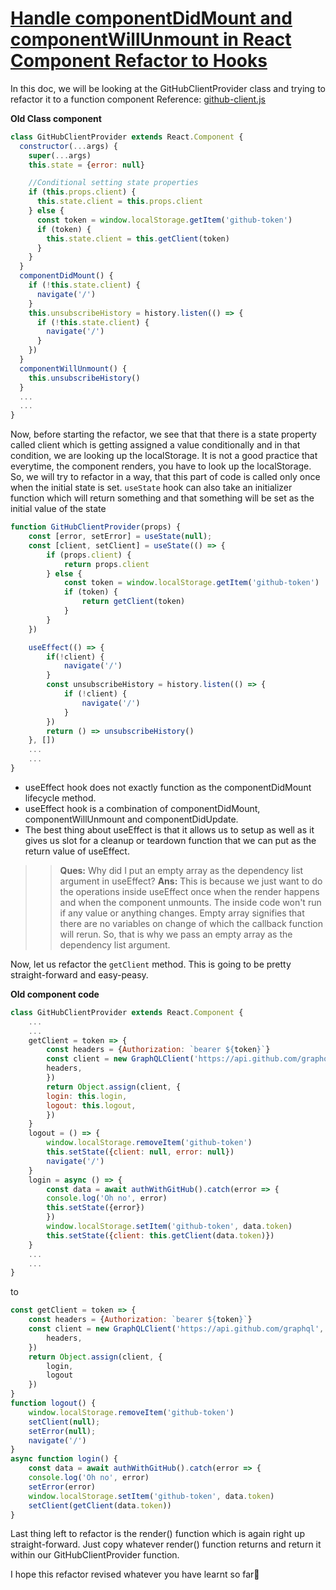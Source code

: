 # [Handle componentDidMount and componentWillUnmount in React Component Refactor to Hooks](https://egghead.io/lessons/react-handle-componentdidmount-and-componentwillunmount-in-react-component-refactor-to-hooks)

In this doc, we will be looking at the GitHubClientProvider class and trying to refactor it to a function component
Reference: [github-client.js](https://github.com/kentcdodds/react-github-profile/blob/egghead-2018/refactor-09/src/github-client.js)

__Old Class component__

```javascript
class GitHubClientProvider extends React.Component {
  constructor(...args) {
    super(...args)
    this.state = {error: null}

    //Conditional setting state properties
    if (this.props.client) {
      this.state.client = this.props.client
    } else {
      const token = window.localStorage.getItem('github-token')
      if (token) {
        this.state.client = this.getClient(token)
      }
    }
  }
  componentDidMount() {
    if (!this.state.client) {
      navigate('/')
    }
    this.unsubscribeHistory = history.listen(() => {
      if (!this.state.client) {
        navigate('/')
      }
    })
  }
  componentWillUnmount() {
    this.unsubscribeHistory()
  }
  ...
  ...
}
```

Now, before starting the refactor, we see that that there is a state property called client which is getting assigned a value conditionally and in that condition, we are looking up the localStorage. It is not a good practice that everytime, the component renders, you have to look up the localStorage. So, we will try to refactor in a way, that this part of code is called only once when the initial state is set.
`useState` hook can also take an initializer function which will return something and that something will be set as the initial value of the state

```javascript
function GitHubClientProvider(props) {
    const [error, setError] = useState(null);
    const [client, setClient] = useState(() => {
        if (props.client) {
            return props.client
        } else {
            const token = window.localStorage.getItem('github-token')
            if (token) {
                return getClient(token)
            }
        }
    })

    useEffect(() => {
        if(!client) {
            navigate('/')
        }
        const unsubscribeHistory = history.listen(() => {
            if (!client) {
                navigate('/')
            }
        })
        return () => unsubscribeHistory()
    }, [])
    ...
    ...
}
```

- useEffect hook does not exactly function as the componentDidMount lifecycle method.
- useEffect hook is a combination of componentDidMount, componentWillUnmount and componentDidUpdate. 
- The best thing about useEffect is that it allows us to setup as well as it gives us slot for a cleanup or teardown function that we can put as the return value of useEffect.

>>**Ques:** Why did I put an empty array as the dependency list argument in useEffect?
**Ans:** This is because we just want to do the operations inside useEffect once when the render happens and when the component unmounts. The inside code won't run if any value or anything changes. Empty array signifies that there are no variables on change of which the callback function will rerun. So, that is why we pass an empty array as the dependency list argument.

Now, let us refactor the `getClient` method. This is going to be pretty straight-forward and easy-peasy.

__Old component code__

```javascript
class GitHubClientProvider extends React.Component {
    ...
    ...
    getClient = token => {
        const headers = {Authorization: `bearer ${token}`}
        const client = new GraphQLClient('https://api.github.com/graphql', {
        headers,
        })
        return Object.assign(client, {
        login: this.login,
        logout: this.logout,
        })
    }
    logout = () => {
        window.localStorage.removeItem('github-token')
        this.setState({client: null, error: null})
        navigate('/')
    }
    login = async () => {
        const data = await authWithGitHub().catch(error => {
        console.log('Oh no', error)
        this.setState({error})
        })
        window.localStorage.setItem('github-token', data.token)
        this.setState({client: this.getClient(data.token)})
    }
    ...
    ...
}
```

to

```javascript
const getClient = token => {
    const headers = {Authorization: `bearer ${token}`}
    const client = new GraphQLClient('https://api.github.com/graphql', {
        headers,
    })
    return Object.assign(client, {
        login,
        logout
    })
}
function logout() {
    window.localStorage.removeItem('github-token')
    setClient(null);
    setError(null);
    navigate('/')
}
async function login() {
    const data = await authWithGitHub().catch(error => {
    console.log('Oh no', error)
    setError(error)
    window.localStorage.setItem('github-token', data.token)
    setClient(getClient(data.token))
}
```

Last thing left to refactor is the render() function which is again right up straight-forward. Just copy whatever render() function returns and return it within our GitHubClientProvider function.

I hope this refactor revised whatever you have learnt so far🙂
